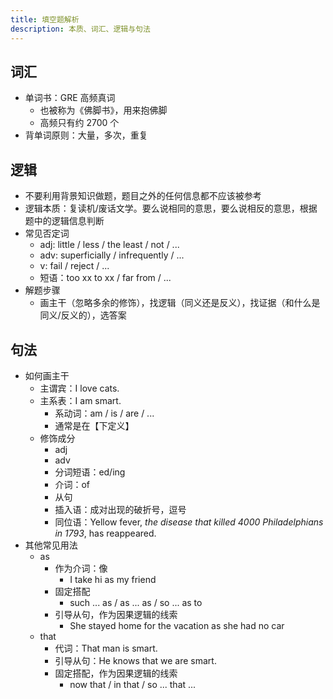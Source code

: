 ```yaml
---
title: 填空题解析
description: 本质、词汇、逻辑与句法
---
```


## 词汇

- 单词书：GRE 高频真词
  - 也被称为《佛脚书》，用来抱佛脚
  - 高频只有约 2700 个
- 背单词原则：大量，多次，重复

## 逻辑

- 不要利用背景知识做题，题目之外的任何信息都不应该被参考
- 逻辑本质：复读机/废话文学。要么说相同的意思，要么说相反的意思，根据题中的逻辑信息判断
- 常见否定词
  - adj: little / less / the least / not / ...
  - adv: superficially / infrequently / ...
  - v: fail / reject / ...
  - 短语：too xx to xx / far from / ...
- 解题步骤
  - 画主干（忽略多余的修饰），找逻辑（同义还是反义），找证据（和什么是同义/反义的），选答案

## 句法

- 如何画主干
  - 主谓宾：I love cats.
  - 主系表：I am smart.
    - 系动词：am / is / are / ...
    - 通常是在【下定义】
  - 修饰成分
    - adj
    - adv
    - 分词短语：ed/ing
    - 介词：of
    - 从句
    - 插入语：成对出现的破折号，逗号
    - 同位语：Yellow fever, _the disease that killed 4000 Philadelphians in 1793_, has reappeared.
- 其他常见用法
  - as
    - 作为介词：像
      - I take hi as my friend
    - 固定搭配
      - such ... as / as ... as / so ... as to
    - 引导从句，作为因果逻辑的线索
      - She stayed home for the vacation as she had no car
  - that
    - 代词：That man is smart.
    - 引导从句：He knows that we are smart.
    - 固定搭配，作为因果逻辑的线索
      - now that / in that / so ... that ...
